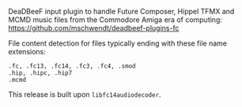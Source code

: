 DeaDBeeF input plugin to handle Future Composer, Hippel TFMX
and MCMD music files from the Commodore Amiga era of computing:
https://github.com/mschwendt/deadbeef-plugins-fc

File content detection for files typically ending with these
file name extensions:

	.fc, .fc13, .fc14, .fc3, .fc4, .smod
	.hip, .hipc, .hip7
	.mcmd

This release is built upon ``libfc14audiodecoder``.

